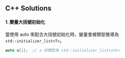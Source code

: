 ## C++ Solutions   

#### 1. 變量大括號初始化   
當使用 auto 來配合大括號初始化時，變量會被類型推導為 `std::initializer_list<T>`。    
```C++ 
auto a{1};  // a 的類型為 std::initializer_list<int>
```